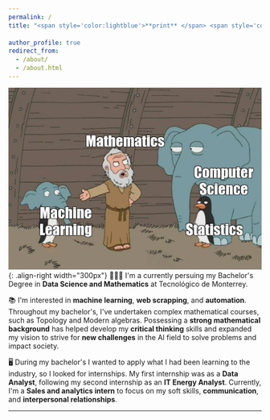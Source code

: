 ```yaml
---
permalink: /
title: "<span style='color:lightblue'>**print** </span> <span style='color:grey'>**(** </span>  <span style='color:lightgreen'>'Hello there, I'm Axel' </span> <span style='color:grey'>**)** </span>"

author_profile: true
redirect_from: 
  - /about/
  - /about.html
---
```


![ML joke](/images/mljoke.png){: .align-right width="300px"}
👨🏻‍💻 I'm a currently persuing my  Bachelor's Degree in **Data Science and Mathematics** at Tecnológico de Monterrey.

📚 I'm interested in **machine learning**, **web scrapping**, and **automation**. Throughout my bachelor's, I've undertaken complex mathematical courses, such as Topology and Modern algebras. Possessing a **strong mathematical background** has helped develop my **critical thinking** skills and expanded my vision to strive for **new challenges** in the AI field to solve problems and impact society.

🖥️ During my bachelor's I wanted to apply what I had been learning to the industry, so I looked for internships. My first internship was as a **Data Analyst**, following my second internship as an **IT Energy Analyst**. Currently, I'm a **Sales and analytics intern** to focus on my soft skills, **communication**, and **interpersonal relationships**. 


------